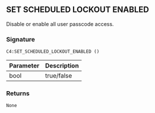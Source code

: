 ## SET SCHEDULED LOCKOUT ENABLED

Disable or enable all user passcode access.


### Signature

`C4:SET_SCHEDULED_LOCKOUT_ENABLED ()`


| Parameter | Description |
| --- | --- |
| bool | true/false |


### Returns

`None`
